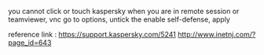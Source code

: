   you cannot click or touch kaspersky when you are in remote session or teamviewer, vnc
  go to options, untick the enable self-defense, apply
  
  
  reference link : https://support.kaspersky.com/5241
                   http://www.inetnj.com/?page_id=643
